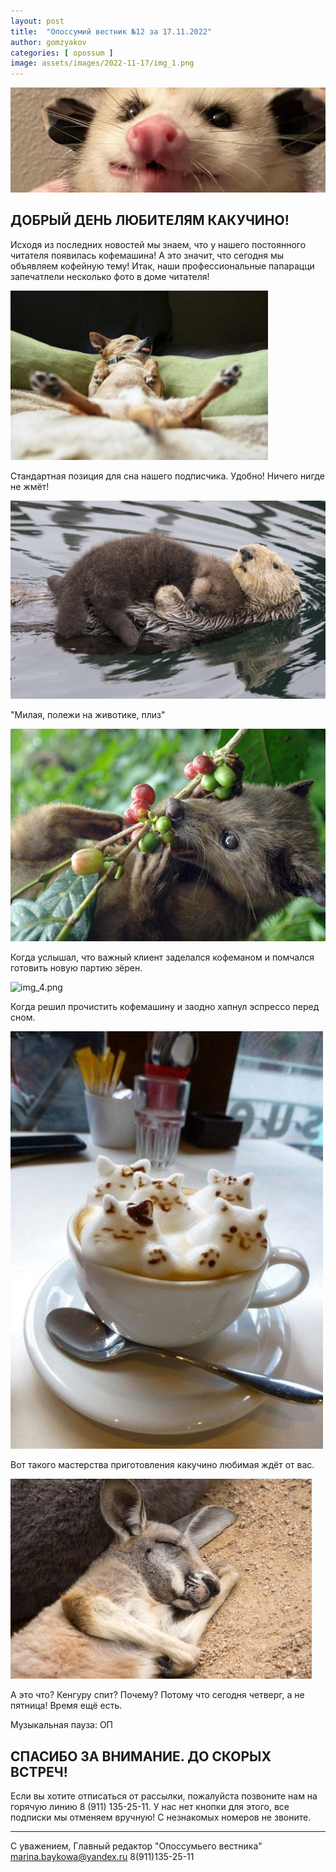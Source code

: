 ```yaml
---
layout: post
title:  "Опоссумий вестник №12 за 17.11.2022"
author: gomzyakov
categories: [ opossum ]
image: assets/images/2022-11-17/img_1.png
---
```


![img.png](../assets/images/2022-11-17/img.png)

## ДОБРЫЙ ДЕНЬ ЛЮБИТЕЛЯМ КАКУЧИНО!

Исходя из последних новостей мы знаем, что у нашего постоянного читателя появилась кофемашина! А это значит, что сегодня мы объявляем кофейную тему!
Итак, наши профессиональные папарацци запечатлели несколько фото в доме читателя!

![img_1.png](../assets/images/2022-11-17/img_1.png)

Стандартная позиция для сна нашего подписчика. Удобно! Ничего нигде не жмёт!

![img_2.png](../assets/images/2022-11-17/img_2.png)

"Милая, полежи на животике, плиз"

![img_3.png](../assets/images/2022-11-17/img_3.png)

Когда услышал, что важный клиент заделался кофеманом и помчался готовить новую партию зёрен.

![img_4.png](../assets/images/2022-11-17/img_4.png)

Когда решил прочистить кофемашину и заодно хапнул эспрессо перед сном.

![img_5.png](../assets/images/2022-11-17/img_5.png)

Вот такого мастерства приготовления какучино любимая ждёт от вас.

![img_6.png](../assets/images/2022-11-17/img_6.png)

А это что? Кенгуру спит? Почему? Потому что сегодня четверг, а не пятница! Время ещё есть.


Музыкальная пауза: ОП

## СПАСИБО ЗА ВНИМАНИЕ. ДО СКОРЫХ ВСТРЕЧ!

Если вы хотите отписаться от рассылки, пожалуйста позвоните нам на горячую линию 8 (911) 135-25-11.
У нас нет кнопки для этого, все подписки мы отменяем вручную! С незнакомых номеров не звоните.



---

С уважением, Главный редактор "Опоссумьего вестника"
marina.baykowa@yandex.ru
8(911)135-25-11
